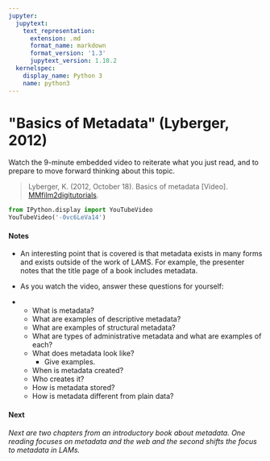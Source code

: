 ```yaml
---
jupyter:
  jupytext:
    text_representation:
      extension: .md
      format_name: markdown
      format_version: '1.3'
      jupytext_version: 1.10.2
  kernelspec:
    display_name: Python 3
    name: python3
---
```


<!-- #region id="p_rtmpHu8w1M" -->
# "Basics of Metadata" (Lyberger, 2012)

Watch the 9-minute embedded video to reiterate what you just read, and to prepare to move forward thinking about this topic.

> Lyberger, K. (2012, October 18). Basics of metadata \[Video\]. [MMfilm2digitutorials](https://www.youtube.com/channel/UCyKJAgvbXzXwBVqZKPQzMtA).
<!-- #endregion -->

```python colab={"base_uri": "https://localhost:8080/", "height": 321} id="RJr4OKNY9KJZ" executionInfo={"status": "ok", "timestamp": 1611417314154, "user_tz": 360, "elapsed": 304, "user": {"displayName": "Lena Marvin", "photoUrl": "https://lh3.googleusercontent.com/a-/AOh14Gjlu9AwLaoSvJmsenRWVwrq2SBKwAR0tUDf3ZGbNQ=s64", "userId": "05633353676631892928"}} outputId="a4c48490-d63c-4b12-db95-d7ddee4826f6"
from IPython.display import YouTubeVideo
YouTubeVideo('-0vc6LeVa14')
```

<!-- #region id="3y7Lv0ky8ttp" -->

#### Notes

*   An interesting point that is covered is that metadata exists in many forms and exists outside of the work of LAMS. For example, the presenter notes that the title page of a book includes metadata.
*   As you watch the video, answer these questions for yourself:

*   *   What is metadata?
    *   What are examples of descriptive metadata?
    *   What are examples of structural metadata?
    *   What are types of administrative metadata and what are examples of each?
    *   What does metadata look like?
        *   Give examples.
    *   When is metadata created?
    *   Who creates it?
    *   How is metadata stored?
    *   How is metadata different from plain data?

#### **Next**

_Next are two chapters from an introductory book about metadata. One reading focuses on metadata and the web and the second shifts the focus to metadata in LAMs._
<!-- #endregion -->
